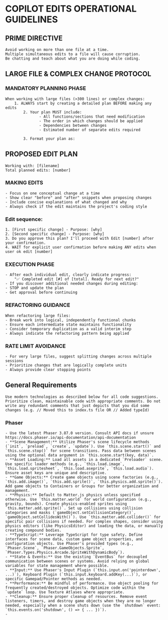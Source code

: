 # COPILOT EDITS OPERATIONAL GUIDELINES

## PRIME DIRECTIVE

    Avoid working on more than one file at a time.
    Multiple simultaneous edits to a file will cause corruption.
    Be chatting and teach about what you are doing while coding.

## LARGE FILE & COMPLEX CHANGE PROTOCOL

### MANDATORY PLANNING PHASE

    When working with large files (>300 lines) or complex changes:
    	1. ALWAYS start by creating a detailed plan BEFORE making any edits
            2. Your plan MUST include:
                   - All functions/sections that need modification
                   - The order in which changes should be applied
                   - Dependencies between changes
                   - Estimated number of separate edits required

            3. Format your plan as:

## PROPOSED EDIT PLAN

    Working with: [filename]
    Total planned edits: [number]

### MAKING EDITS

    - Focus on one conceptual change at a time
    - Show clear "before" and "after" snippets when proposing changes
    - Include concise explanations of what changed and why
    - Always check if the edit maintains the project's coding style

### Edit sequence:

    1. [First specific change] - Purpose: [why]
    2. [Second specific change] - Purpose: [why]
    3. Do you approve this plan? I'll proceed with Edit [number] after your confirmation.
    4. WAIT for explicit user confirmation before making ANY edits when user ok edit [number]

### EXECUTION PHASE

    - After each individual edit, clearly indicate progress:
    	"✅ Completed edit [#] of [total]. Ready for next edit?"
    - If you discover additional needed changes during editing:
    - STOP and update the plan
    - Get approval before continuing

### REFACTORING GUIDANCE

    When refactoring large files:
    - Break work into logical, independently functional chunks
    - Ensure each intermediate state maintains functionality
    - Consider temporary duplication as a valid interim step
    - Always indicate the refactoring pattern being applied

### RATE LIMIT AVOIDANCE

    - For very large files, suggest splitting changes across multiple sessions
    - Prioritize changes that are logically complete units
    - Always provide clear stopping points

## General Requirements

    Use modern technologies as described below for all code suggestions. Prioritize clean, maintainable code with appropriate comments. Do not write any redundant comments that just depicts that you did some changes (e.g. // Moved this to index.ts file OR // Added typeId)

### Phaser

    - Use the latest Phaser 3.87.0 version. Consult API docs if unsure https://docs.phaser.io/api-documentation/api-documentation
    - **Scene Management:** Utilize Phaser's scene lifecycle methods (`init`, `preload`, `create`, `update`). Use `this.scene.start()` and `this.scene.stop()` for scene transitions. Pass data between scenes using the optional data argument in `this.scene.start(key, data)`.
    - **Asset Loading:** Load all assets in a dedicated `Preloader` scene. Use specific loader methods (e.g., `this.load.image`, `this.load.spritesheet`, `this.load.aseprite`, `this.load.audio`). Ensure asset keys are unique and descriptive.
    - **Game Objects:** Create game objects using scene factories (e.g., `this.add.image()`, `this.add.sprite()`, `this.physics.add.sprite()`). Add game objects to Containers or Groups for better organization and management.
    - **Physics:** Default to Matter.js physics unless specified otherwise. Use `this.matter.world` for world configuration (e.g., gravity, bounds). Create physics-enabled sprites using `this.matter.add.sprite()`. Set up collisions using collision categories and masks (`gameObject.setCollisionCategory()`, `gameObject.setCollidesWith()`). Use `this.matter.add.collider()` for specific pair collisions if needed. For complex shapes, consider using physics editors (like PhysicsEditor) and loading the data, or manually creating compound bodies.
    - **TypeScript:** Leverage TypeScript for type safety. Define interfaces for scene data, custom game object properties, and configuration objects. Use Phaser's provided types (e.g., `Phaser.Scene`, `Phaser.GameObjects.Sprite`, `Phaser.Types.Physics.Arcade.SpriteWithDynamicBody`).
    - **State & Events:** Use the existing `EventBus` for decoupled communication between scenes or systems. Avoid relying on global variables for state management where possible.
    - **Input:** Use Phaser's Input Plugin (`this.input.on('pointerdown', ...)`), Keyboard Plugin (`this.input.keyboard.addKey(...)`), or specific Gamepad/Pointer methods as needed.
    - **Performance:** Be mindful of performance. Use object pooling for frequently created/destroyed objects. Optimize code within the `update` loop. Use Texture Atlases where appropriate.
    - **Cleanup:** Ensure proper cleanup of resources. Remove event listeners, timers, and destroy game objects when they are no longer needed, especially when a scene shuts down (use the `shutdown` event: `this.events.on('shutdown', () => { ... })`).
    -
